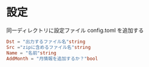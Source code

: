 

# 設定
同一ディレクトリに設定ファイル config.toml を追加する

```toml
Dst = "出力するファイル名"string
Src ="zipに含めるファイル名"string
Name = "名前"string 
AddMonth = "月情報を追加するか？"bool
```